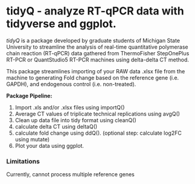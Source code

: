 # tidyQ - analyze RT-qPCR data with tidyverse and ggplot.

*tidyQ* is a package developed by graduate students of Michigan State University to streamline the analysis of real-time quantitative polymerase chain reaction (RT-qPCR) data gathered from ThermoFisher StepOnePlus RT-PCR or QuantStudio5 RT-PCR machines using delta-delta CT method.

This package streamlines importing of your RAW data .xlsx file from the machine to generating Fold change based on the reference gene (i.e. GAPDH), and endogenous control (i.e. non-treated).  

__Package Pipeline:__
1. Import .xls and/or .xlsx files using importQ()
2. Average CT values of triplicate technical replications using avgQ()
3. Clean up data file into tidy format using cleanQ()
4. calculate delta CT using deltaQ()
5. calculate fold change using ddQ(). (optional step: calculate log2FC using mutate)
6. Plot your data using ggplot.


### Limitations
Currently, cannot process multiple reference genes
